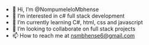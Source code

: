 - 👋 Hi, I’m @NompumeleloMbhense
- 👀 I’m interested in c# full stack development 
- 🌱 I’m currently learning C#,  html, css and javascript
- 💞️ I’m looking to collaborate on full stack projects
- 📫 How to reach me at nsmbhense6@gmail.com

<!---
NompumeleloMbhense/NompumeleloMbhense is a ✨ special ✨ repository because its `README.md` (this file) appears on your GitHub profile.
You can click the Preview link to take a look at your changes.
--->
